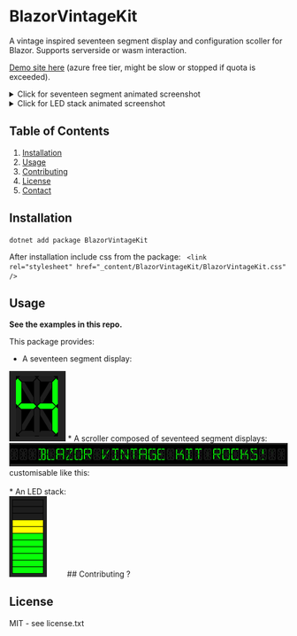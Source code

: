 # BlazorVintageKit

A vintage inspired seventeen segment display and configuration scoller for Blazor. Supports serverside or wasm interaction.

<a href="https://blazorvintagekit-gjefahhff5dng7dg.uksouth-01.azurewebsites.net/">Demo site here</a> (azure free tier, might be slow or stopped if quota is exceeded).

<details>
  <summary>Click for seventeen segment animated screenshot</summary>
  <p> <img src="media/BVKSS.gif" alt="Seventeen Segment Scroller animation" /> </p>
</details>
<details>
  <summary>Click for LED stack animated screenshot</summary>
  <p> <img src="media/BVKLS.gif" alt="LED Stack animation" /> </p>
</details>

## Table of Contents

1. [Installation](#installation)
2. [Usage](#usage)
3. [Contributing](#contributing)
4. [License](#license)
5. [Contact](#contact)

## Installation

<code>dotnet add package BlazorVintageKit</code>

After installation include css from the package:
<code> &lt;link rel="stylesheet" href="_content/BlazorVintageKit/BlazorVintageKit.css" /> </code>

## Usage
**See the examples in this repo.**

This package provides:

* A seventeen segment display:<br>
<img src="media/SeventeenSegment.png" alt="Seventeen Segment Display" />
<code><BlazorVintageKit.Components.SeventeenSegmentDisplay Character="@CurrentCharacter" /></code>
* A scroller composed of seventeed segment displays:
<img src="media/Scroller.png" alt="Seventeen Segment Scroller" /><br>
<code><BlazorVintageKit.Components.RetroScrollingDisplay DisplayText="Text to scroll." /></code>
customisable like this:
<code>
<BlazorVintageKit.Components.RetroScrollingDisplay DisplayText="@DisplayText" ScrollDelayMS=@ScrollDelay CharacterCount=@CharacterCount LoopPadding="@LoopPadding" FixHeightPX="@FixHeightPX" />
</code>
* An LED stack:<br>
<img src="media/LEDStack.png" alt="LED Stack" />
<code>    <BlazorVintageKit.Components.LEDStack BarValue=@barValue
                                          BarCount=11
                                          LowLimit=4
                                          MedLimit=7 /></code>
## Contributing
?

## License
MIT - see license.txt

